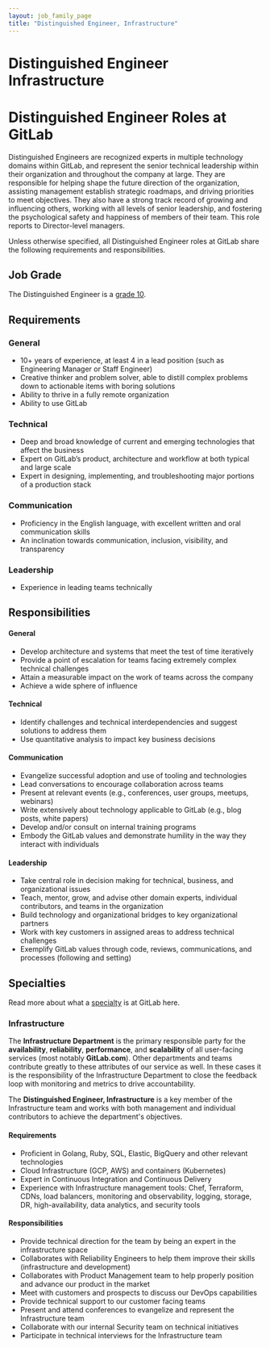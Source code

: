 ```yaml
---
layout: job_family_page
title: "Distinguished Engineer, Infrastructure"
---
```


# Distinguished Engineer Infrastructure

# Distinguished Engineer Roles at GitLab

Distinguished Engineers are recognized experts in multiple technology domains within GitLab, and represent the senior technical leadership within their organization and throughout the company at large. They are responsible for helping shape the future direction of the organization, assisting management establish strategic roadmaps, and driving priorities to meet objectives. They also have a strong track record of growing and influencing others, working with all levels of senior leadership, and fostering the psychological safety and happiness of members of their team. This role reports to Director-level managers.

Unless otherwise specified, all Distinguished Engineer roles at GitLab share the following requirements and responsibilities.

<a id="intermediate-requirements"></a>

## Job Grade

The Distinguished Engineer is a [grade 10](/handbook/total-rewards/compensation/compensation-calculator/#gitlab-job-grades).

## Requirements

### General

- 10+ years of experience, at least 4 in a lead position (such as Engineering Manager or Staff Engineer)
- Creative thinker and problem solver, able to distill complex problems down to actionable items with boring solutions
- Ability to thrive in a fully remote organization
- Ability to use GitLab

### Technical

- Deep and broad knowledge of current and emerging technologies that affect the business
- Expert on GitLab’s product, architecture and workflow at both typical and large scale
- Expert in designing, implementing, and troubleshooting major portions of a production stack

### Communication

- Proficiency in the English language, with excellent written and oral communication skills
- An inclination towards communication, inclusion, visibility, and transparency

### Leadership

- Experience in leading teams technically

## Responsibilities

#### General

- Develop architecture and systems that meet the test of time iteratively
- Provide a point of escalation for teams facing extremely complex technical challenges
- Attain a measurable impact on the work of teams across the company
- Achieve a wide sphere of influence

#### Technical

- Identify challenges and technical interdependencies and suggest solutions to address them
- Use quantitative analysis to impact key business decisions

#### Communication

- Evangelize successful adoption and use of tooling and technologies
- Lead conversations to encourage collaboration across teams
- Present at relevant events (e.g., conferences, user groups, meetups, webinars)
- Write extensively about technology applicable to GitLab (e.g., blog posts, white papers)
- Develop and/or consult on internal training programs
- Embody the GitLab values and demonstrate humility in the way they interact with individuals

#### Leadership

- Take central role in decision making for technical, business, and organizational issues
- Teach, mentor, grow, and advise other domain experts, individual contributors, and teams in the organization
- Build technology and organizational bridges to key organizational partners
- Work with key customers in assigned areas to address technical challenges
- Exemplify GitLab values through code, reviews, communications, and processes (following and setting)

## Specialties

Read more about what a [specialty](/handbook/hiring/vacancies/#definitions) is at GitLab here.

### Infrastructure

The **Infrastructure Department** is the primary responsible party for the **availability**, **reliability**, **performance**, and **scalability** of all user-facing services (most notably **GitLab.com**). Other departments and teams contribute greatly to these attributes of our service as well. In these cases it is the responsibility of the Infrastructure Department to close the feedback loop with monitoring and metrics to drive accountability.

The **Distinguished Engineer, Infrastructure** is a key member of the Infrastructure team and works with both management and individual contributors to achieve the department's objectives.

#### Requirements

* Proficient in Golang, Ruby, SQL, Elastic, BigQuery and other relevant technologies
* Cloud Infrastructure (GCP, AWS) and containers (Kubernetes)
* Expert in Continuous Integration and Continuous Delivery
* Experience with Infrastructure management tools: Chef, Terraform, CDNs, load balancers, monitoring and observability, logging, storage, DR, high-availability, data analytics, and security tools

#### Responsibilities

* Provide technical direction for the team by being an expert in the infrastructure space
* Collaborates with Reliability Engineers to help them improve their skills (infrastructure and development)
* Collaborates with Product Management team to help properly position and advance our product in the market
* Meet with customers and prospects to discuss our DevOps capabilities
* Provide technical support to our customer facing teams
* Present and attend conferences to evangelize and represent the Infrastructure team
* Collaborate with our internal Security team on technical initiatives
* Participate in technical interviews for the Infrastructure team
